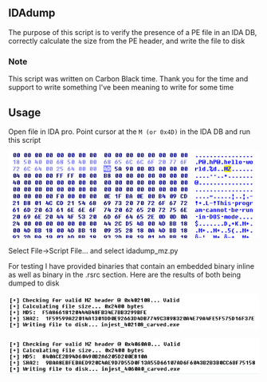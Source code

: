 ## IDAdump
The purpose of this script is to verify the presence of a PE file in an IDA DB,
correctly calculate the size from the PE header, and write the file to disk

### Note
This script was written on Carbon Black time.  Thank you for the time and 
support to write something I've been meaning to write for some time

## Usage
Open file in IDA pro. Point cursor at the `M (or 0x4D)` in the IDA DB and run this script

![Point to M](/images/usage1.png?raw=true "Step 1")

Select File->Script File... and select idadump_mz.py

For testing I have provided binaries that contain an embedded binary inline as well as binary in the .rsrc section.
Here are the results of both being dumped to disk

![Output](/images/usage2.png?raw=true "Result 1")

![Output](/images/usage3.png?raw=true "Result 2")
